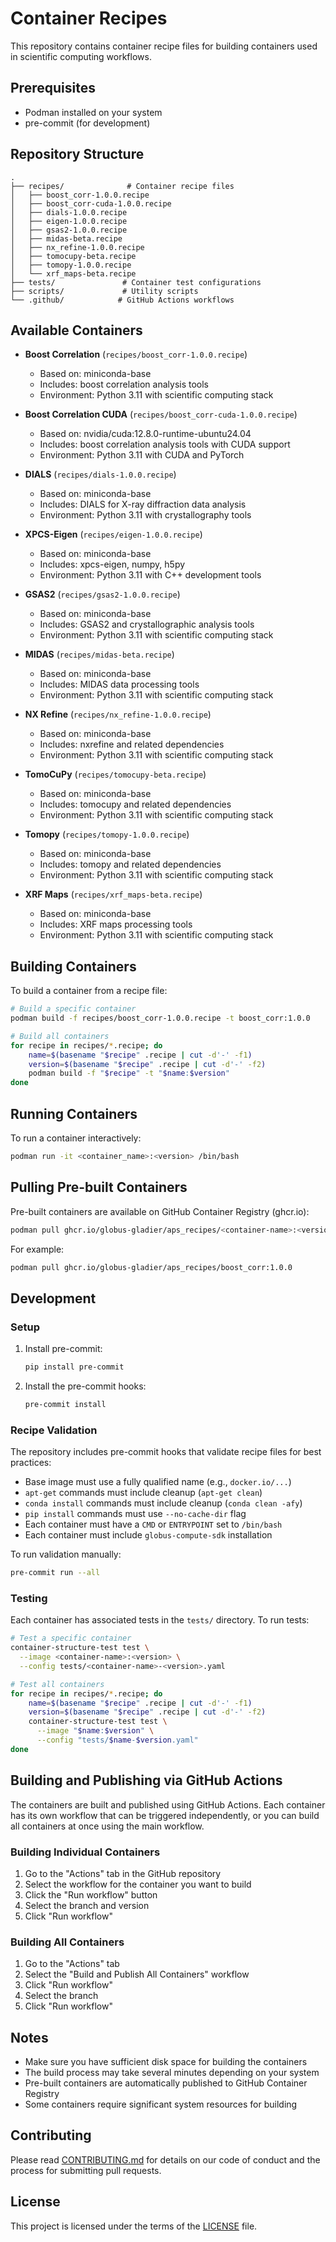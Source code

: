 # Container Recipes

This repository contains container recipe files for building containers used in scientific computing workflows.

## Prerequisites

- Podman installed on your system
- pre-commit (for development)

## Repository Structure

```
.
├── recipes/              # Container recipe files
│   ├── boost_corr-1.0.0.recipe
│   ├── boost_corr-cuda-1.0.0.recipe
│   ├── dials-1.0.0.recipe
│   ├── eigen-1.0.0.recipe
│   ├── gsas2-1.0.0.recipe
│   ├── midas-beta.recipe
│   ├── nx_refine-1.0.0.recipe
│   ├── tomocupy-beta.recipe
│   ├── tomopy-1.0.0.recipe
│   └── xrf_maps-beta.recipe
├── tests/               # Container test configurations
├── scripts/             # Utility scripts
└── .github/            # GitHub Actions workflows
```

## Available Containers

- **Boost Correlation** (`recipes/boost_corr-1.0.0.recipe`)
  - Based on: miniconda-base
  - Includes: boost correlation analysis tools
  - Environment: Python 3.11 with scientific computing stack

- **Boost Correlation CUDA** (`recipes/boost_corr-cuda-1.0.0.recipe`)
  - Based on: nvidia/cuda:12.8.0-runtime-ubuntu24.04
  - Includes: boost correlation analysis tools with CUDA support
  - Environment: Python 3.11 with CUDA and PyTorch

- **DIALS** (`recipes/dials-1.0.0.recipe`)
  - Based on: miniconda-base
  - Includes: DIALS for X-ray diffraction data analysis
  - Environment: Python 3.11 with crystallography tools

- **XPCS-Eigen** (`recipes/eigen-1.0.0.recipe`)
  - Based on: miniconda-base
  - Includes: xpcs-eigen, numpy, h5py
  - Environment: Python 3.11 with C++ development tools

- **GSAS2** (`recipes/gsas2-1.0.0.recipe`)
  - Based on: miniconda-base
  - Includes: GSAS2 and crystallographic analysis tools
  - Environment: Python 3.11 with scientific computing stack

- **MIDAS** (`recipes/midas-beta.recipe`)
  - Based on: miniconda-base
  - Includes: MIDAS data processing tools
  - Environment: Python 3.11 with scientific computing stack

- **NX Refine** (`recipes/nx_refine-1.0.0.recipe`)
  - Based on: miniconda-base
  - Includes: nxrefine and related dependencies
  - Environment: Python 3.11 with scientific computing stack

- **TomoCuPy** (`recipes/tomocupy-beta.recipe`)
  - Based on: miniconda-base
  - Includes: tomocupy and related dependencies
  - Environment: Python 3.11 with scientific computing stack

- **Tomopy** (`recipes/tomopy-1.0.0.recipe`)
  - Based on: miniconda-base
  - Includes: tomopy and related dependencies
  - Environment: Python 3.11 with scientific computing stack

- **XRF Maps** (`recipes/xrf_maps-beta.recipe`)
  - Based on: miniconda-base
  - Includes: XRF maps processing tools
  - Environment: Python 3.11 with scientific computing stack

## Building Containers

To build a container from a recipe file:

```bash
# Build a specific container
podman build -f recipes/boost_corr-1.0.0.recipe -t boost_corr:1.0.0

# Build all containers
for recipe in recipes/*.recipe; do
    name=$(basename "$recipe" .recipe | cut -d'-' -f1)
    version=$(basename "$recipe" .recipe | cut -d'-' -f2)
    podman build -f "$recipe" -t "$name:$version"
done
```

## Running Containers

To run a container interactively:

```bash
podman run -it <container_name>:<version> /bin/bash
```

## Pulling Pre-built Containers

Pre-built containers are available on GitHub Container Registry (ghcr.io):

```bash
podman pull ghcr.io/globus-gladier/aps_recipes/<container-name>:<version>
```

For example:

```bash
podman pull ghcr.io/globus-gladier/aps_recipes/boost_corr:1.0.0
```

## Development

### Setup

1. Install pre-commit:
   ```bash
   pip install pre-commit
   ```

2. Install the pre-commit hooks:
   ```bash
   pre-commit install
   ```

### Recipe Validation

The repository includes pre-commit hooks that validate recipe files for best practices:

- Base image must use a fully qualified name (e.g., `docker.io/...`)
- `apt-get` commands must include cleanup (`apt-get clean`)
- `conda install` commands must include cleanup (`conda clean -afy`)
- `pip install` commands must use `--no-cache-dir` flag
- Each container must have a `CMD` or `ENTRYPOINT` set to `/bin/bash`
- Each container must include `globus-compute-sdk` installation

To run validation manually:
```bash
pre-commit run --all
```

### Testing

Each container has associated tests in the `tests/` directory. To run tests:

```bash
# Test a specific container
container-structure-test test \
  --image <container-name>:<version> \
  --config tests/<container-name>-<version>.yaml

# Test all containers
for recipe in recipes/*.recipe; do
    name=$(basename "$recipe" .recipe | cut -d'-' -f1)
    version=$(basename "$recipe" .recipe | cut -d'-' -f2)
    container-structure-test test \
      --image "$name:$version" \
      --config "tests/$name-$version.yaml"
done
```

## Building and Publishing via GitHub Actions

The containers are built and published using GitHub Actions. Each container has its own workflow that can be triggered independently, or you can build all containers at once using the main workflow.

### Building Individual Containers

1. Go to the "Actions" tab in the GitHub repository
2. Select the workflow for the container you want to build
3. Click the "Run workflow" button
4. Select the branch and version
5. Click "Run workflow"

### Building All Containers

1. Go to the "Actions" tab
2. Select the "Build and Publish All Containers" workflow
3. Click "Run workflow"
4. Select the branch
5. Click "Run workflow"

## Notes

- Make sure you have sufficient disk space for building the containers
- The build process may take several minutes depending on your system
- Pre-built containers are automatically published to GitHub Container Registry
- Some containers require significant system resources for building

## Contributing

Please read [CONTRIBUTING.md](CONTRIBUTING.md) for details on our code of conduct and the process for submitting pull requests.

## License

This project is licensed under the terms of the [LICENSE](LICENSE) file.
